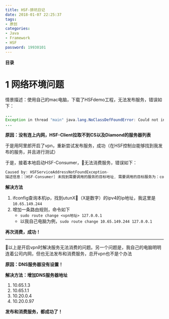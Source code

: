 ```yaml
---
title: HSF-排坑日记
date: 2018-01-07 22:25:37
tags: 
- 原创
categories: 
- Java
- Framework
- HSF
password: 19930101
---
```


__目录__

<!-- toc -->
<!--more-->

# 1 网络环境问题

情景描述：使用自己的mac电脑，下载了HSFdemo工程，无法发布服务，错误如下：

```Java
...
Exception in thread "main" java.lang.NoClassDefFoundError: Could not initialize class com.taobao.diamond.client.impl.DiamondEnvRepo
...
```

__原因：没有连上内网，HSF-Client拉取不到CS以及Diamond的服务器列表__

于是用阿里郎开启了vpn，重新尝试发布服务，成功（在HSF控制台能够找到我发布的服务，并且进行测试）

于是，接着本地启动HSF-Consumer，无法消费服务，错误如下：

```Java
Caused by: HSFServiceAddressNotFoundException-
描述信息：[HSF-Consumer] 未找到需要调用的服务的目标地址, 需要调用的目标服务为：com.alibaba.chenlu.hsf.TimeService:1.0.6.DAILY 组别为：chenlu ERR-CODE: [HSF-0001], Type: [环境问题], More: [http:// console.taobao.net/help/HSF-0001]
```

__解决方法__

1. ifconfig查询本机ip，找到utunX（X是数字）的ipv4的ip地址，我这里是`10.65.149.244`
1. 增加一条路由规则，命令如下
    * `sudo route change <vpn地址> 127.0.0.1`
    * 以我自己电脑为例，`sudo route change 10.65.149.244 127.0.0.1`

__再次消费，成功！__

---

以上是开启vpn时解决服务无法消费的问题。另一个问题是，我自己的电脑明明连着公司内网，但也无法发布和消费服务，总开vpn也不是个办法

__原因：DNS服务器没有设置！__

__解决方法：增加DNS服务器地址__

1. 10.65.1.3
1. 10.65.1.1
1. 10.20.0.4
1. 10.20.0.97

__发布和消费服务，都成功了！__

